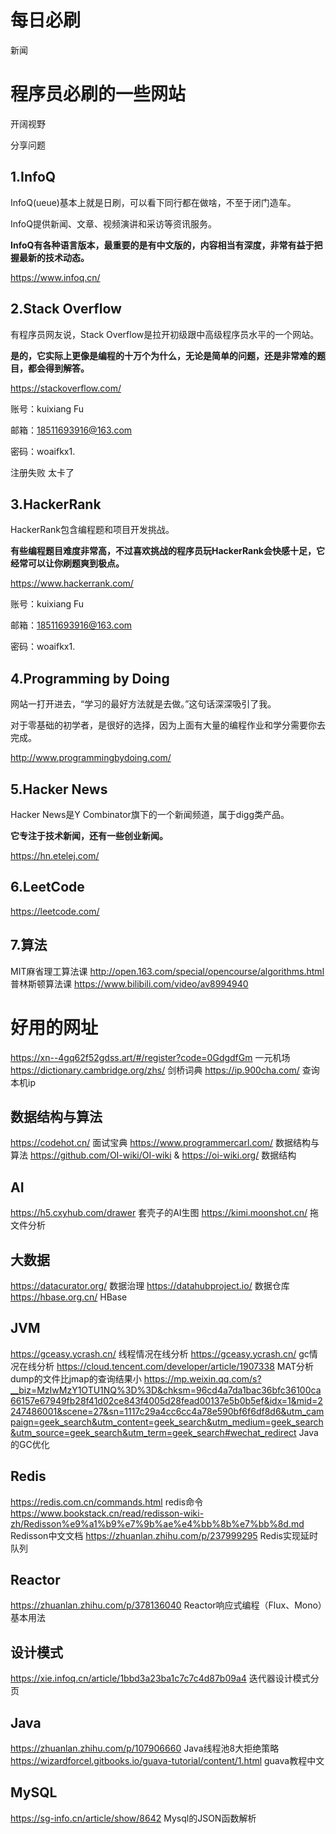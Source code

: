 # 每日必刷

新闻

# 程序员必刷的一些网站

开阔视野

分享问题

## 1.InfoQ

InfoQ(ueue)基本上就是日刷，可以看下同行都在做啥，不至于闭门造车。

InfoQ提供新闻、文章、视频演讲和采访等资讯服务。

**InfoQ有各种语言版本，最重要的是有中文版的，内容相当有深度，非常有益于把握最新的技术动态。**

<https://www.infoq.cn/>

## 2.Stack Overflow

有程序员网友说，Stack Overflow是拉开初级跟中高级程序员水平的一个网站。

**是的，它实际上更像是编程的十万个为什么，无论是简单的问题，还是非常难的题目，都会得到解答。**

<https://stackoverflow.com/>

账号：kuixiang Fu

邮箱：18511693916@163.com

密码：woaifkx1.

注册失败 太卡了

## 3.HackerRank

HackerRank包含编程题和项目开发挑战。

**有些编程题目难度非常高，不过喜欢挑战的程序员玩HackerRank会快感十足，它经常可以让你刷题爽到极点。**

<https://www.hackerrank.com/>

账号：kuixiang Fu

邮箱：18511693916@163.com

密码：woaifkx1.

## 4.Programming by Doing

网站一打开进去，“学习的最好方法就是去做。”这句话深深吸引了我。

对于零基础的初学者，是很好的选择，因为上面有大量的编程作业和学分需要你去完成。

<http://www.programmingbydoing.com/>

## 5.Hacker News

Hacker News是Y Combinator旗下的一个新闻频道，属于digg类产品。

**它专注于技术新闻，还有一些创业新闻。**

<https://hn.etelej.com/>

## 6.LeetCode

<https://leetcode.com/>

## 7.算法
MIT麻省理工算法课
http://open.163.com/special/opencourse/algorithms.html
普林斯顿算法课
https://www.bilibili.com/video/av8994940

# 好用的网址
https://xn--4gq62f52gdss.art/#/register?code=0GdgdfGm 一元机场
https://dictionary.cambridge.org/zhs/ 剑桥词典
https://ip.900cha.com/ 查询本机ip

## 数据结构与算法
https://codehot.cn/ 面试宝典
https://www.programmercarl.com/ 数据结构与算法
https://github.com/OI-wiki/OI-wiki & https://oi-wiki.org/ 数据结构
## AI
https://h5.cxyhub.com/drawer 套壳子的AI生图
https://kimi.moonshot.cn/ 拖文件分析
## 大数据
https://datacurator.org/ 数据治理
https://datahubproject.io/ 数据仓库
https://hbase.org.cn/ HBase
## JVM
https://gceasy.ycrash.cn/ 线程情况在线分析
https://gceasy.ycrash.cn/ gc情况在线分析
https://cloud.tencent.com/developer/article/1907338 MAT分析dump的文件比jmap的查询结果小
https://mp.weixin.qq.com/s?__biz=MzIwMzY1OTU1NQ%3D%3D&chksm=96cd4a7da1bac36bfc36100ca66157e67949fb28f41d02ce843f4005d28fead00137e5b0b5ef&idx=1&mid=2247486001&scene=27&sn=1117c29a4cc6cc4a78e590bf6f6df8d6&utm_campaign=geek_search&utm_content=geek_search&utm_medium=geek_search&utm_source=geek_search&utm_term=geek_search#wechat_redirect Java的GC优化
## Redis
https://redis.com.cn/commands.html redis命令
https://www.bookstack.cn/read/redisson-wiki-zh/Redisson%e9%a1%b9%e7%9b%ae%e4%bb%8b%e7%bb%8d.md Redisson中文文档
https://zhuanlan.zhihu.com/p/237999295 Redis实现延时队列
## Reactor
https://zhuanlan.zhihu.com/p/378136040 Reactor响应式编程（Flux、Mono）基本用法
## 设计模式
https://xie.infoq.cn/article/1bbd3a23ba1c7c7c4d87b09a4 迭代器设计模式分页
## Java
https://zhuanlan.zhihu.com/p/107906660 Java线程池8大拒绝策略
https://wizardforcel.gitbooks.io/guava-tutorial/content/1.html guava教程中文
## MySQL
https://sg-info.cn/article/show/8642 Mysql的JSON函数解析